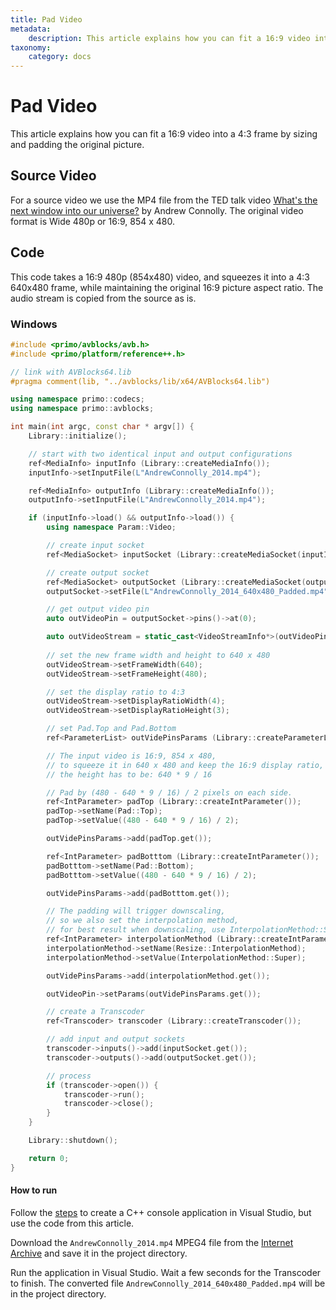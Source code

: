 ```yaml
---
title: Pad Video
metadata:
    description: This article explains how you can fit a 16:9 video into a 4:3 frame by sizing and padding the original picture.
taxonomy:
    category: docs
---
```


# Pad Video

This article explains how you can fit a 16:9 video into a 4:3 frame by sizing and padding the original picture.

## Source Video

For a source video we use the MP4 file from the TED talk video [What's the next window into our universe?](https://archive.org/details/AndrewConnolly_2014) by Andrew Connolly. The original video format is Wide 480p or 16:9, 854 x 480.

## Code

This code takes a 16:9 480p (854x480) video, and squeezes it into a 4:3 640x480 frame, while maintaining the original 16:9 picture aspect ratio. The audio stream is copied from the source as is.    

### Windows
 
``` cpp
#include <primo/avblocks/avb.h>
#include <primo/platform/reference++.h>

// link with AVBlocks64.lib
#pragma comment(lib, "../avblocks/lib/x64/AVBlocks64.lib")

using namespace primo::codecs;
using namespace primo::avblocks;

int main(int argc, const char * argv[]) {
    Library::initialize();

    // start with two identical input and output configurations
    ref<MediaInfo> inputInfo (Library::createMediaInfo());
    inputInfo->setInputFile(L"AndrewConnolly_2014.mp4");

    ref<MediaInfo> outputInfo (Library::createMediaInfo());
    outputInfo->setInputFile(L"AndrewConnolly_2014.mp4");

    if (inputInfo->load() && outputInfo->load()) {
        using namespace Param::Video;

        // create input socket
        ref<MediaSocket> inputSocket (Library::createMediaSocket(inputInfo.get()));

        // create output socket
        ref<MediaSocket> outputSocket (Library::createMediaSocket(outputInfo.get()));
        outputSocket->setFile(L"AndrewConnolly_2014_640x480_Padded.mp4");

        // get output video pin
        auto outVideoPin = outputSocket->pins()->at(0);

        auto outVideoStream = static_cast<VideoStreamInfo*>(outVideoPin->streamInfo()); 
        
        // set the new frame width and height to 640 x 480
        outVideoStream->setFrameWidth(640);
        outVideoStream->setFrameHeight(480);

        // set the display ratio to 4:3
        outVideoStream->setDisplayRatioWidth(4);
        outVideoStream->setDisplayRatioHeight(3);

        // set Pad.Top and Pad.Bottom
        ref<ParameterList> outVidePinsParams (Library::createParameterList()); 

        // The input video is 16:9, 854 x 480,  
        // to squeeze it in 640 x 480 and keep the 16:9 display ratio, 
        // the height has to be: 640 * 9 / 16

        // Pad by (480 - 640 * 9 / 16) / 2 pixels on each side.
        ref<IntParameter> padTop (Library::createIntParameter());
        padTop->setName(Pad::Top);
        padTop->setValue((480 - 640 * 9 / 16) / 2);

        outVidePinsParams->add(padTop.get());

        ref<IntParameter> padBotttom (Library::createIntParameter());
        padBotttom->setName(Pad::Bottom);
        padBotttom->setValue((480 - 640 * 9 / 16) / 2);

        outVidePinsParams->add(padBotttom.get());

        // The padding will trigger downscaling, 
        // so we also set the interpolation method,
        // for best result when downscaling, use InterpolationMethod::Super
        ref<IntParameter> interpolationMethod (Library::createIntParameter()); 
        interpolationMethod->setName(Resize::InterpolationMethod);
        interpolationMethod->setValue(InterpolationMethod::Super);

        outVidePinsParams->add(interpolationMethod.get());

        outVideoPin->setParams(outVidePinsParams.get());

        // create a Transcoder
        ref<Transcoder> transcoder (Library::createTranscoder());

        // add input and output sockets
        transcoder->inputs()->add(inputSocket.get());
        transcoder->outputs()->add(outputSocket.get());

        // process
        if (transcoder->open()) {
            transcoder->run();
            transcoder->close();
        }
    }

    Library::shutdown();

    return 0;
}
```

#### How to run

Follow the [steps](../getting-started-windows/create-a-c-plus-console-app-in-visual-studio) to create a C++ console application in Visual Studio, but use the code from this article. 

Download the `AndrewConnolly_2014.mp4` MPEG4 file from the [Internet Archive](https://archive.org/details/AndrewConnolly_2014) and save it in the project directory.

Run the application in Visual Studio. Wait a few seconds for the Transcoder to finish. The converted file `AndrewConnolly_2014_640x480_Padded.mp4` will be in the project directory.

